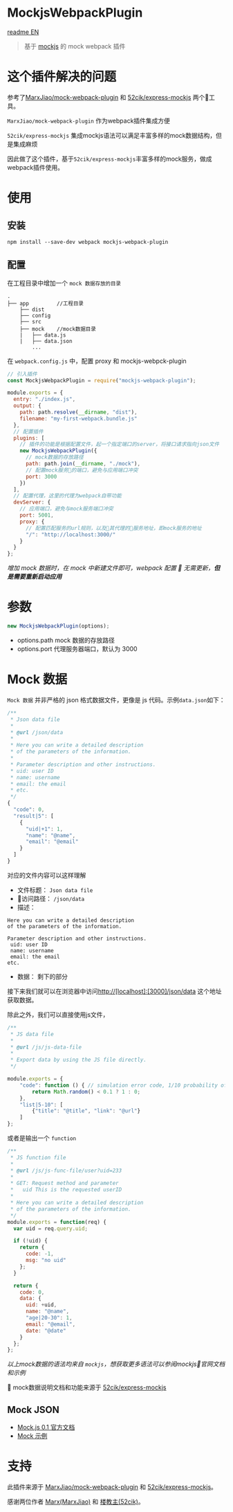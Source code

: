# MockjsWebpackPlugin
[readme EN](./readme.md)

> 基于 [mockjs](https://github.com/nuysoft/Mock) 的 mock webpack 插件

# 这个插件解决的问题

参考了[MarxJiao/mock-webpack-plugin](.https://github.com/MarxJiao/mock-webpack-plugin) 和 [52cik/express-mockjs](https://github.com/52cik/express-mockjs) 两个工具。

`MarxJiao/mock-webpack-plugin` 作为webpack插件集成方便

`52cik/express-mockjs` 集成mockjs语法可以满足丰富多样的mock数据结构，但是集成麻烦

因此做了这个插件，基于`52cik/express-mockjs`丰富多样的mock服务，做成webpack插件使用。

# 使用

## 安装

```
npm install --save-dev webpack mockjs-webpack-plugin
```

## 配置

在工程目录中增加一个 `mock 数据存放的目录`

```
.
├── app         //工程目录
    ├── dist
    ├── config
    ├── src
    ├── mock    //mock数据目录
    |   ├── data.js
    |   ├── data.json
        ...
```

在 `webpack.config.js` 中，配置 proxy 和 mockjs-webpck-plugin

```javascript
// 引入插件
const MockjsWebpackPlugin = require("mockjs-webpack-plugin");

module.exports = {
  entry: "./index.js",
  output: {
    path: path.resolve(__dirname, "dist"),
    filename: "my-first-webpack.bundle.js"
  },
  // 配置插件
  plugins: [
    // 插件的功能是根据配置文件，起一个指定端口的server，将接口请求指向json文件
    new MockjsWebpackPlugin({
      // mock数据的存放路径
      path: path.join(__dirname, "./mock"),
      // 配置mock服务的端口，避免与应用端口冲突
      port: 3000
    })
  ],
  // 配置代理，这里的代理为webpack自带功能
  devServer: {
    // 应用端口，避免与mock服务端口冲突
    port: 5001,
    proxy: {
      // 配置匹配服务的url规则，以及其代理的服务地址，即mock服务的地址
      "/": "http://localhost:3000/"
    }
  }
};
```

_增加 mock 数据时，在 mock 中新建文件即可，webpack 配置  无需更新，**但是需要重新启动应用**_

# 参数

```javascript
new MockjsWebpackPlugin(options);
```

* options.path mock 数据的存放路径
* options.port 代理服务器端口，默认为 3000

# Mock 数据

`Mock 数据` 并非严格的 json 格式数据文件，更像是 js 代码。示例`data.json`如下：

```js
/**
 * Json data file
 *
 * @url /json/data
 *
 * Here you can write a detailed description
 * of the parameters of the information.
 *
 * Parameter description and other instructions.
 * uid: user ID
 * name: username
 * email: the email
 * etc.
 */
{
  "code": 0,
  "result|5": [
    {
      "uid|+1": 1,
      "name": "@name",
      "email": "@email"
    }
  ]
}
```

对应的文件内容可以这样理解

* 文件标题： `Json data file`
* 访问路径： `/json/data`
* 描述：
```
Here you can write a detailed description
of the parameters of the information.

Parameter description and other instructions.
 uid: user ID
 name: username
 email: the email
etc.
```
* 数据： 剩下的部分

接下来我们就可以在浏览器中访问<http://[localhost]:[3000]/json/data> 这个地址获取数据。

除此之外，我们可以直接使用js文件，

``` js
/**
 * JS data file
 *
 * @url /js/js-data-file
 *
 * Export data by using the JS file directly.
 */

module.exports = {
    "code": function () { // simulation error code, 1/10 probability of error code 1.
        return Math.random() < 0.1 ? 1 : 0;
    },
    "list|5-10": [
        {"title": "@title", "link": "@url"}
    ]
};
```

或者是输出一个 `function`

``` js
/**
 * JS function file
 *
 * @url /js/js-func-file/user?uid=233
 *
 * GET: Request method and parameter
 *   uid This is the requested userID
 *
 * Here you can write a detailed description
 * of the parameters of the information.
 */
module.exports = function(req) {
  var uid = req.query.uid;

  if (!uid) {
    return {
      code: -1,
      msg: "no uid"
    };
  }

  return {
    code: 0,
    data: {
      uid: +uid,
      name: "@name",
      "age|20-30": 1,
      email: "@email",
      date: "@date"
    }
  };
};
```

_以上mock数据的语法均来自 `mockjs`，想获取更多语法可以参阅mockjs官网文档和示例_

 mock数据说明文档和功能来源于 [52cik/express-mockjs](https://github.com/52cik/express-mockjs)

## Mock JSON
* [Mock.js 0.1 官方文档](https://github.com/nuysoft/Mock/wiki)
* [Mock 示例](http://mockjs-lite.js.org/docs/examples.html)

# 支持
此插件来源于 [MarxJiao/mock-webpack-plugin](.https://github.com/MarxJiao/mock-webpack-plugin) 和 [52cik/express-mockjs](https://github.com/52cik/express-mockjs)。

感谢两位作者 [Marx(MarxJiao)](https://github.com/MarxJiao) 和 [楼教主(52cik)](https://github.com/52cik)。
